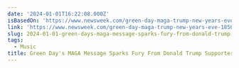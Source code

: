 ```yaml
---
date: '2024-01-01T16:22:08.000Z'
isBasedOn: 'https://www.newsweek.com/green-day-maga-trump-new-years-eve-1856855'
link: 'https://www.newsweek.com/green-day-maga-trump-new-years-eve-1856855'
slug: 2024-01-01-green-days-maga-message-sparks-fury-from-donald-trump-supporters
tags:
  - Music
title: Green Day's MAGA Message Sparks Fury From Donald Trump Supporters
---
```


